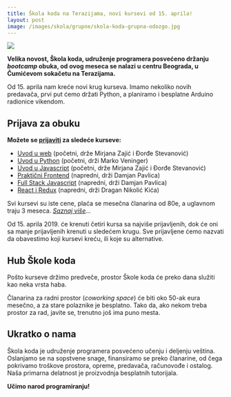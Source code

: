 ```yaml
---
title: Škola koda na Terazijama, novi kursevi od 15. aprila!
layout: post
image: /images/skola/grupne/skola-koda-grupna-odozgo.jpg
---
```


![]({{page.image}})

**Velika novost, Škola koda, udruženje programera posvećeno držanju *bootcamp* obuka, od ovog meseca se nalazi u centru Beograda, u Čumićevom sokačetu na Terazijama.**

Od 15. aprila nam kreće novi krug kurseva. Imamo nekoliko novih predavača, prvi put ćemo držati Python, a planiramo i besplatne Arduino radionice vikendom.

## Prijava za obuku

**Možete se [prijaviti](/prijava) za sledeće kurseve:**

- [Uvod u web](/kursevi/uvod-u-web/) (početni, drže Mirjana Zajić i Đorđe Stevanović)
- [Uvod u Python](/prijava?kurs=12) (početni, drži Marko Veninger)
- [Uvod u Javascript](/kursevi/ucimo-javascript/) (početni, drže Mirjana Zajić i Đorđe Stevanović)
- [Praktični Frontend](/kursevi/prakticni-frontend/) (napredni, drži Damjan Pavlica)
- [Full Stack Javascript](/kursevi/napredni-javascript/) (napredni, drži Damjan Pavlica)
- [React i Redux](https://skolakoda.org/uvod-u-react/) (napredni, drži Dragan Nikolić Kića)

Svi kursevi su iste cene, plaća se mesečna članarina od 80e, a uglavnom traju 3 meseca. *[Saznaj više](/it-obuka)...*

Od 15. aprila 2019. će krenuti četiri kursa sa najviše prijavljenih, dok će oni sa manje prijavljenih krenuti u sledećem krugu. Sve prijavljene ćemo nazvati da obavestimo koji kursevi kreću, ili koje su alternative.

## Hub Škole koda

Pošto kurseve držimo predveče, prostor Škole koda će preko dana služiti kao neka vrsta haba. 

Članarina za radni prostor (*coworking space*) će biti oko 50-ak eura mesečno, a za stare polaznike je besplatno. Tako da, ako nekom treba prostor za rad, javite se, trenutno još ima puno mesta.

## Ukratko o nama

Škola koda je udruženje programera posvećeno učenju i deljenju veština. Oslanjamo se na sopstvene snage, finansiramo se preko članarine, od čega pokrivamo troškove prostora, opreme, predavača, računovođe i ostalog. Naša primarna delatnost je proizvodnja besplatnih tutorijala.

**Učimo narod programiranju!**
